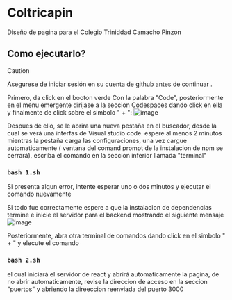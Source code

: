 # Coltricapin

Diseño de pagina para el Colegio Triniddad Camacho Pinzon

## Como ejecutarlo?
> [!CAUTION]
> Asegurese de iniciar sesión en su cuenta de github antes de continuar .


Primero,  da click en el booton verde Con la palabra "Code", posteriormente en el menu emergente dirijase a la seccion Codespaces dando click en ella y finalmente de click sobre el simbolo " + ":
![image](https://github.com/J4DR3Z/coltricapin/assets/70348839/6b059e6d-33ed-44e2-9b67-ef5131e6b1ee)

Despues de ello, se le abrira una nueva pestaña en el buscador, desde la cual se verá una interfas de Visual studio code. espere al menos 2 minutos  mientras la pestaña carga   las configuraciones, una vez cargue automaticamente ( ventana del comand prompt de la instalacion de npm se cerrará), escriba el comando en la seccion inferior llamada "terminal" 
### `bash 1.sh`
Si presenta algun error,  intente esperar uno o dos minutos y ejecutar el comando nuevamente

Si todo fue correctamente espere a que la instalacion de dependencias termine e inicie el servidor para el backend mostrando el siguiente mensaje 
![image](https://github.com/J4DR3Z/coltricapin/assets/70348839/16826a43-94d0-43da-818a-050f69e8ec18)


Posteriormente, abra otra terminal de comandos dando click en el simbolo " + "
y elecute el comando 
### `bash 2.sh`
el cual iniciará el servidor de react y abrirá automaticamente la pagina, de no abrir automaticamente, revise la direccion de acceso en la seccion "puertos" y abriendo la direeccion reenviada del puerto 3000
